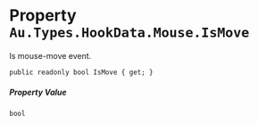 # Property `Au.Types.HookData.Mouse.IsMove`

Is mouse-move event.

```
public readonly bool IsMove { get; }
```

##### Property Value

`bool`